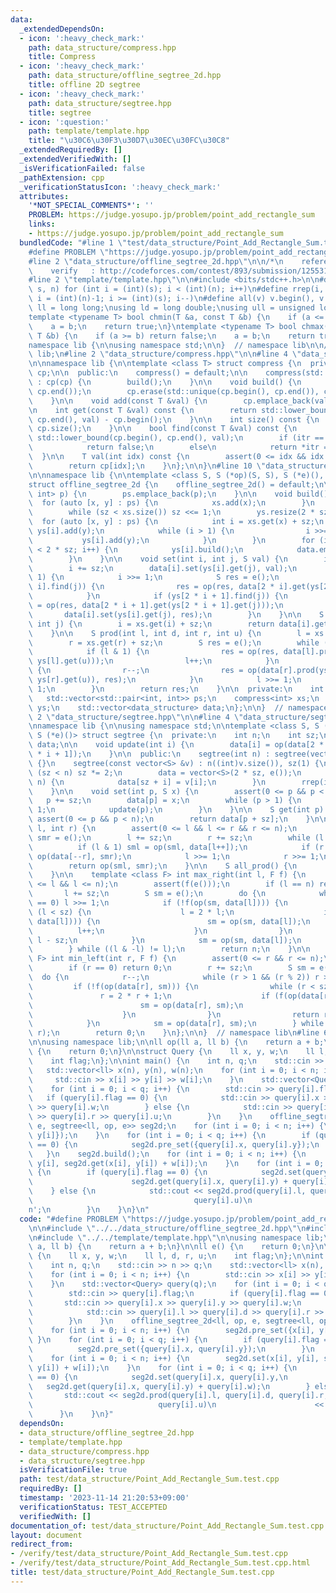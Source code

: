 ```yaml
---
data:
  _extendedDependsOn:
  - icon: ':heavy_check_mark:'
    path: data_structure/compress.hpp
    title: Compress
  - icon: ':heavy_check_mark:'
    path: data_structure/offline_segtree_2d.hpp
    title: offline 2D segtree
  - icon: ':heavy_check_mark:'
    path: data_structure/segtree.hpp
    title: segtree
  - icon: ':question:'
    path: template/template.hpp
    title: "\u30C6\u30F3\u30D7\u30EC\u30FC\u30C8"
  _extendedRequiredBy: []
  _extendedVerifiedWith: []
  _isVerificationFailed: false
  _pathExtension: cpp
  _verificationStatusIcon: ':heavy_check_mark:'
  attributes:
    '*NOT_SPECIAL_COMMENTS*': ''
    PROBLEM: https://judge.yosupo.jp/problem/point_add_rectangle_sum
    links:
    - https://judge.yosupo.jp/problem/point_add_rectangle_sum
  bundledCode: "#line 1 \"test/data_structure/Point_Add_Rectangle_Sum.test.cpp\"\n\
    #define PROBLEM \"https://judge.yosupo.jp/problem/point_add_rectangle_sum\"\n\n\
    #line 2 \"data_structure/offline_segtree_2d.hpp\"\n\n/*\n    reference: https://blog.hamayanhamayan.com/entry/2017/12/09/015937\n\
    \    verify   : http://codeforces.com/contest/893/submission/125531718\n*/\n\n\
    #line 2 \"template/template.hpp\"\n\n#include <bits/stdc++.h>\n\n#define rep(i,\
    \ s, n) for (int i = (int)(s); i < (int)(n); i++)\n#define rrep(i, s, n) for (int\
    \ i = (int)(n)-1; i >= (int)(s); i--)\n#define all(v) v.begin(), v.end()\n\nusing\
    \ ll = long long;\nusing ld = long double;\nusing ull = unsigned long long;\n\n\
    template <typename T> bool chmin(T &a, const T &b) {\n    if (a <= b) return false;\n\
    \    a = b;\n    return true;\n}\ntemplate <typename T> bool chmax(T &a, const\
    \ T &b) {\n    if (a >= b) return false;\n    a = b;\n    return true;\n}\n\n\
    namespace lib {\n\nusing namespace std;\n\n}  // namespace lib\n\n// using namespace\
    \ lib;\n#line 2 \"data_structure/compress.hpp\"\n\n#line 4 \"data_structure/compress.hpp\"\
    \n\nnamespace lib {\n\ntemplate <class T> struct compress {\n  private:\n    std::vector<T>\
    \ cp;\n\n  public:\n    compress() = default;\n\n    compress(std::vector<T> cp)\
    \ : cp(cp) {\n        build();\n    }\n\n    void build() {\n        std::sort(cp.begin(),\
    \ cp.end());\n        cp.erase(std::unique(cp.begin(), cp.end()), cp.end());\n\
    \    }\n\n    void add(const T &val) {\n        cp.emplace_back(val);\n    }\n\
    \n    int get(const T &val) const {\n        return std::lower_bound(cp.begin(),\
    \ cp.end(), val) - cp.begin();\n    }\n\n    int size() const {\n        return\
    \ cp.size();\n    }\n\n    bool find(const T &val) const {\n        auto itr =\
    \ std::lower_bound(cp.begin(), cp.end(), val);\n        if (itr == cp.end())\n\
    \            return false;\n        else\n            return *itr == val;\n  \
    \  }\n\n    T val(int idx) const {\n        assert(0 <= idx && idx < (int)cp.size());\n\
    \        return cp[idx];\n    }\n};\n\n}\n#line 10 \"data_structure/offline_segtree_2d.hpp\"\
    \n\nnamespace lib {\n\ntemplate <class S, S (*op)(S, S), S (*e)(), class data_structure>\n\
    struct offline_segtree_2d {\n    offline_segtree_2d() = default;\n\n    void pre_set(std::pair<int,\
    \ int> p) {\n        ps.emplace_back(p);\n    }\n\n    void build() {\n      \
    \  for (auto [x, y] : ps) {\n            xs.add(x);\n        }\n        xs.build();\n\
    \        while (sz < xs.size()) sz <<= 1;\n        ys.resize(2 * sz);\n      \
    \  for (auto [x, y] : ps) {\n            int i = xs.get(x) + sz;\n           \
    \ ys[i].add(y);\n            while (i > 1) {\n                i >>= 1;\n     \
    \           ys[i].add(y);\n            }\n        }\n        for (int i = 0; i\
    \ < 2 * sz; i++) {\n            ys[i].build();\n            data.emplace_back(data_structure(ys[i].size()));\n\
    \        }\n    }\n\n    void set(int i, int j, S val) {\n        i = xs.get(i);\n\
    \        i += sz;\n        data[i].set(ys[i].get(j), val);\n        while (i >\
    \ 1) {\n            i >>= 1;\n            S res = e();\n            if (ys[2 *\
    \ i].find(j)) {\n                res = op(res, data[2 * i].get(ys[2 * i].get(j)));\n\
    \            }\n            if (ys[2 * i + 1].find(j)) {\n                res\
    \ = op(res, data[2 * i + 1].get(ys[2 * i + 1].get(j)));\n            }\n     \
    \       data[i].set(ys[i].get(j), res);\n        }\n    }\n\n    S get(int i,\
    \ int j) {\n        i = xs.get(i) + sz;\n        return data[i].get(ys[i].get(j));\n\
    \    }\n\n    S prod(int l, int d, int r, int u) {\n        l = xs.get(l) + sz;\n\
    \        r = xs.get(r) + sz;\n        S res = e();\n        while (l < r) {\n\
    \            if (l & 1) {\n                res = op(res, data[l].prod(ys[l].get(d),\
    \ ys[l].get(u)));\n                l++;\n            }\n            if (r & 1)\
    \ {\n                r--;\n                res = op(data[r].prod(ys[r].get(d),\
    \ ys[r].get(u)), res);\n            }\n            l >>= 1;\n            r >>=\
    \ 1;\n        }\n        return res;\n    }\n\n  private:\n    int sz = 1;\n \
    \   std::vector<std::pair<int, int>> ps;\n    compress<int> xs;\n    std::vector<compress<int>>\
    \ ys;\n    std::vector<data_structure> data;\n};\n\n}  // namespace ebi\n#line\
    \ 2 \"data_structure/segtree.hpp\"\n\n#line 4 \"data_structure/segtree.hpp\"\n\
    \nnamespace lib {\n\nusing namespace std;\n\ntemplate <class S, S (*op)(S, S),\
    \ S (*e)()> struct segtree {\n  private:\n    int n;\n    int sz;\n    vector<S>\
    \ data;\n\n    void update(int i) {\n        data[i] = op(data[2 * i], data[2\
    \ * i + 1]);\n    }\n\n  public:\n    segtree(int n) : segtree(vector<S>(n, e()))\
    \ {}\n    segtree(const vector<S> &v) : n((int)v.size()), sz(1) {\n        while\
    \ (sz < n) sz *= 2;\n        data = vector<S>(2 * sz, e());\n        rep(i, 0,\
    \ n) {\n            data[sz + i] = v[i];\n        }\n        rrep(i, 1, sz) update(i);\n\
    \    }\n\n    void set(int p, S x) {\n        assert(0 <= p && p < n);\n     \
    \   p += sz;\n        data[p] = x;\n        while (p > 1) {\n            p >>=\
    \ 1;\n            update(p);\n        }\n    }\n\n    S get(int p) {\n       \
    \ assert(0 <= p && p < n);\n        return data[p + sz];\n    }\n\n    S prod(int\
    \ l, int r) {\n        assert(0 <= l && l <= r && r <= n);\n        S sml = e(),\
    \ smr = e();\n        l += sz;\n        r += sz;\n        while (l < r) {\n  \
    \          if (l & 1) sml = op(sml, data[l++]);\n            if (r & 1) smr =\
    \ op(data[--r], smr);\n            l >>= 1;\n            r >>= 1;\n        }\n\
    \        return op(sml, smr);\n    }\n\n    S all_prod() {\n        return data[1];\n\
    \    }\n\n    template <class F> int max_right(int l, F f) {\n        assert(0\
    \ <= l && l <= n);\n        assert(f(e()));\n        if (l == n) return n;\n \
    \       l += sz;\n        S sm = e();\n        do {\n            while (l % 2\
    \ == 0) l >>= 1;\n            if (!f(op(sm, data[l]))) {\n                while\
    \ (l < sz) {\n                    l = 2 * l;\n                    if (f(op(sm,\
    \ data[l]))) {\n                        sm = op(sm, data[l]);\n              \
    \          l++;\n                    }\n                }\n                return\
    \ l - sz;\n            }\n            sm = op(sm, data[l]);\n            l++;\n\
    \        } while ((l & -l) != l);\n        return n;\n    }\n\n    template <class\
    \ F> int min_left(int r, F f) {\n        assert(0 <= r && r <= n);\n        assert(f(e()));\n\
    \        if (r == 0) return 0;\n        r += sz;\n        S sm = e();\n      \
    \  do {\n            r--;\n            while (r > 1 && (r % 2)) r >>= 1;\n   \
    \         if (!f(op(data[r], sm))) {\n                while (r < sz) {\n     \
    \               r = 2 * r + 1;\n                    if (f(op(data[r], sm))) {\n\
    \                        sm = op(data[r], sm);\n                        r--;\n\
    \                    }\n                }\n                return r + 1 - sz;\n\
    \            }\n            sm = op(data[r], sm);\n        } while ((r & -r) !=\
    \ r);\n        return 0;\n    }\n};\n\n}  // namespace lib\n#line 6 \"test/data_structure/Point_Add_Rectangle_Sum.test.cpp\"\
    \n\nusing namespace lib;\n\nll op(ll a, ll b) {\n    return a + b;\n}\n\nll e()\
    \ {\n    return 0;\n}\n\nstruct Query {\n    ll x, y, w;\n    ll l, d, r, u;\n\
    \    int flag;\n};\n\nint main() {\n    int n, q;\n    std::cin >> n >> q;\n \
    \   std::vector<ll> x(n), y(n), w(n);\n    for (int i = 0; i < n; i++) {\n   \
    \     std::cin >> x[i] >> y[i] >> w[i];\n    }\n    std::vector<Query> query(q);\n\
    \    for (int i = 0; i < q; i++) {\n        std::cin >> query[i].flag;\n     \
    \   if (query[i].flag == 0) {\n            std::cin >> query[i].x >> query[i].y\
    \ >> query[i].w;\n        } else {\n            std::cin >> query[i].l >> query[i].d\
    \ >> query[i].r >> query[i].u;\n        }\n    }\n    offline_segtree_2d<ll, op,\
    \ e, segtree<ll, op, e>> seg2d;\n    for (int i = 0; i < n; i++) {\n        seg2d.pre_set({x[i],\
    \ y[i]});\n    }\n    for (int i = 0; i < q; i++) {\n        if (query[i].flag\
    \ == 0) {\n            seg2d.pre_set({query[i].x, query[i].y});\n        }\n \
    \   }\n    seg2d.build();\n    for (int i = 0; i < n; i++) {\n        seg2d.set(x[i],\
    \ y[i], seg2d.get(x[i], y[i]) + w[i]);\n    }\n    for (int i = 0; i < q; i++)\
    \ {\n        if (query[i].flag == 0) {\n            seg2d.set(query[i].x, query[i].y,\n\
    \                      seg2d.get(query[i].x, query[i].y) + query[i].w);\n    \
    \    } else {\n            std::cout << seg2d.prod(query[i].l, query[i].d, query[i].r,\n\
    \                                    query[i].u)\n                      << '\\\
    n';\n        }\n    }\n}\n"
  code: "#define PROBLEM \"https://judge.yosupo.jp/problem/point_add_rectangle_sum\"\
    \n\n#include \"../../data_structure/offline_segtree_2d.hpp\"\n#include \"../../data_structure/segtree.hpp\"\
    \n#include \"../../template/template.hpp\"\n\nusing namespace lib;\n\nll op(ll\
    \ a, ll b) {\n    return a + b;\n}\n\nll e() {\n    return 0;\n}\n\nstruct Query\
    \ {\n    ll x, y, w;\n    ll l, d, r, u;\n    int flag;\n};\n\nint main() {\n\
    \    int n, q;\n    std::cin >> n >> q;\n    std::vector<ll> x(n), y(n), w(n);\n\
    \    for (int i = 0; i < n; i++) {\n        std::cin >> x[i] >> y[i] >> w[i];\n\
    \    }\n    std::vector<Query> query(q);\n    for (int i = 0; i < q; i++) {\n\
    \        std::cin >> query[i].flag;\n        if (query[i].flag == 0) {\n     \
    \       std::cin >> query[i].x >> query[i].y >> query[i].w;\n        } else {\n\
    \            std::cin >> query[i].l >> query[i].d >> query[i].r >> query[i].u;\n\
    \        }\n    }\n    offline_segtree_2d<ll, op, e, segtree<ll, op, e>> seg2d;\n\
    \    for (int i = 0; i < n; i++) {\n        seg2d.pre_set({x[i], y[i]});\n   \
    \ }\n    for (int i = 0; i < q; i++) {\n        if (query[i].flag == 0) {\n  \
    \          seg2d.pre_set({query[i].x, query[i].y});\n        }\n    }\n    seg2d.build();\n\
    \    for (int i = 0; i < n; i++) {\n        seg2d.set(x[i], y[i], seg2d.get(x[i],\
    \ y[i]) + w[i]);\n    }\n    for (int i = 0; i < q; i++) {\n        if (query[i].flag\
    \ == 0) {\n            seg2d.set(query[i].x, query[i].y,\n                   \
    \   seg2d.get(query[i].x, query[i].y) + query[i].w);\n        } else {\n     \
    \       std::cout << seg2d.prod(query[i].l, query[i].d, query[i].r,\n        \
    \                            query[i].u)\n                      << '\\n';\n  \
    \      }\n    }\n}"
  dependsOn:
  - data_structure/offline_segtree_2d.hpp
  - template/template.hpp
  - data_structure/compress.hpp
  - data_structure/segtree.hpp
  isVerificationFile: true
  path: test/data_structure/Point_Add_Rectangle_Sum.test.cpp
  requiredBy: []
  timestamp: '2023-11-14 21:20:53+09:00'
  verificationStatus: TEST_ACCEPTED
  verifiedWith: []
documentation_of: test/data_structure/Point_Add_Rectangle_Sum.test.cpp
layout: document
redirect_from:
- /verify/test/data_structure/Point_Add_Rectangle_Sum.test.cpp
- /verify/test/data_structure/Point_Add_Rectangle_Sum.test.cpp.html
title: test/data_structure/Point_Add_Rectangle_Sum.test.cpp
---
```

